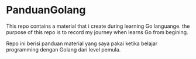 # PanduanGolang

This repo contains a material that i create during learning Go languange. the purpose of this repo is to record my journey when learns Go from begining.

Repo ini berisi panduan material yang saya pakai ketika belajar programming dengan Golang dari level pemula.
